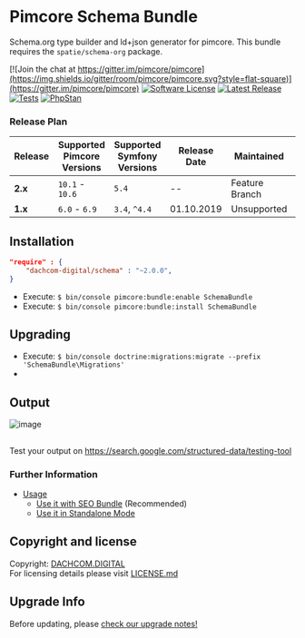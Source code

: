 # Pimcore Schema Bundle
Schema.org type builder and ld+json generator for pimcore. 
This bundle requires the `spatie/schema-org` package. 

[![Join the chat at https://gitter.im/pimcore/pimcore](https://img.shields.io/gitter/room/pimcore/pimcore.svg?style=flat-square)](https://gitter.im/pimcore/pimcore)
[![Software License](https://img.shields.io/badge/license-GPLv3-brightgreen.svg?style=flat-square)](LICENSE.md)
[![Latest Release](https://img.shields.io/packagist/v/dachcom-digital/schema.svg?style=flat-square)](https://packagist.org/packages/dachcom-digital/schema)
[![Tests](https://img.shields.io/github/actions/workflow/status/dachcom-digital/pimcore-schema/.github/workflows/codeception.yml?branch=master&style=flat-square&logo=github&label=codeception)](https://github.com/dachcom-digital/pimcore-schema/actions?query=workflow%3ACodeception+branch%3Amaster)
[![PhpStan](https://img.shields.io/github/actions/workflow/status/dachcom-digital/pimcore-schema/.github/workflows/php-stan.yml?branch=master&style=flat-square&logo=github&label=phpstan%20level%204)](https://github.com/dachcom-digital/pimcore-schema/actions?query=workflow%3A"PHP+Stan"+branch%3Amaster)

### Release Plan

| Release | Supported Pimcore Versions | Supported Symfony Versions | Release Date | Maintained     | Branch     |
|---------|----------------------------|----------------------------|--------------|----------------|------------|
| **2.x** | `10.1` - `10.6`            | `5.4`                      | --           | Feature Branch | dev-master |
| **1.x** | `6.0` - `6.9`              | `3.4`, `^4.4`              | 01.10.2019   | Unsupported    | 1.x        |

## Installation

```json
"require" : {
    "dachcom-digital/schema" : "~2.0.0",
}
```

- Execute: `$ bin/console pimcore:bundle:enable SchemaBundle`
- Execute: `$ bin/console pimcore:bundle:install SchemaBundle`

## Upgrading
- Execute: `$ bin/console doctrine:migrations:migrate --prefix 'SchemaBundle\Migrations'`
- 
## Output

![image](https://user-images.githubusercontent.com/700119/65961347-a9e22000-e456-11e9-878e-d5df75536846.png)

##
Test your output on https://search.google.com/structured-data/testing-tool

### Further Information
- [Usage](docs/00_Usage.md)
  - [Use it with SEO Bundle](docs/01_SeoBundleUsage.md) (Recommended)
  - [Use it in Standalone Mode](docs/02_StandaloneUsage.md)

## Copyright and license
Copyright: [DACHCOM.DIGITAL](http://dachcom-digital.ch)  
For licensing details please visit [LICENSE.md](LICENSE.md)  

## Upgrade Info
Before updating, please [check our upgrade notes!](UPGRADE.md)